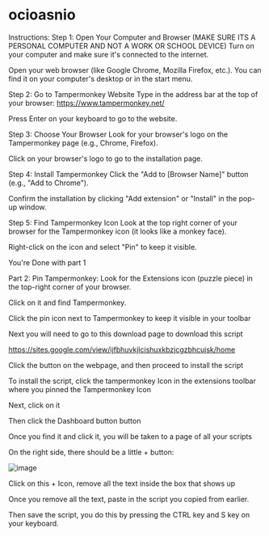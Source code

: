 # ocioasnio
Instructions:
Step 1: Open Your Computer and Browser (MAKE SURE ITS A PERSONAL COMPUTER AND NOT A WORK OR SCHOOL DEVICE)
Turn on your computer and make sure it's connected to the internet.

Open your web browser (like Google Chrome, Mozilla Firefox, etc.). You can find it on your computer's desktop or in the start menu.

Step 2: Go to Tampermonkey Website
Type in the address bar at the top of your browser: https://www.tampermonkey.net/

Press Enter on your keyboard to go to the website.

Step 3: Choose Your Browser
Look for your browser's logo on the Tampermonkey page (e.g., Chrome, Firefox).

Click on your browser's logo to go to the installation page.

Step 4: Install Tampermonkey
Click the "Add to [Browser Name]" button (e.g., "Add to Chrome").

Confirm the installation by clicking "Add extension" or "Install" in the pop-up window.

Step 5: Find Tampermonkey Icon
Look at the top right corner of your browser for the Tampermonkey icon (it looks like a monkey face).

Right-click on the icon and select "Pin" to keep it visible.

You're Done with part 1


Part 2:
Pin Tampermonkey:
Look for the Extensions icon (puzzle piece) in the top-right corner of your browser.

Click on it and find Tampermonkey.

Click the pin icon next to Tampermonkey to keep it visible in your toolbar

Next you will need to go to this download page to download this script

https://sites.google.com/view/ijfbhuvkjlcishuxkbzjcgzbhcujsk/home

Click the button on the webpage, and then proceed to install the script

To install the script, click the tampermonkey Icon in the extensions toolbar where you pinned the Tampermonkey Icon

Next, click on it

Then click the Dashboard button button

Once you find it and click it, you will be taken to a page of all your scripts

On the right side, there should be a little + button:

![image](https://github.com/user-attachments/assets/593ab0dc-1bd0-43bd-b712-79c35d17b0d2)

Click on this + Icon, remove all the text inside the box that shows up

Once you remove all the text, paste in the script you copied from earlier.

Then save the script, you do this by pressing the CTRL key and S key on your keyboard. 






